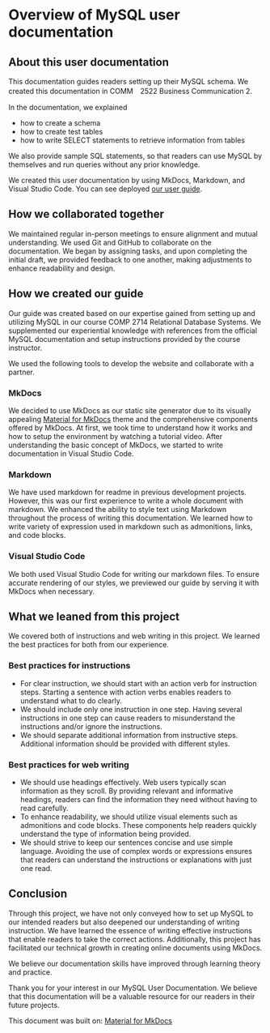 # Overview of MySQL user documentation

## About this user documentation
This documentation guides readers setting up their MySQL schema. We created this documentation in COMM　2522 Business Communication 2.

In the documentation, we explained
- how to create a schema
- how to create test tables
- how to write SELECT statements to retrieve information from tables 

We also provide sample SQL statements, so that readers can use MySQL by themselves and run queries without any prior knowledge.

We created this user documentation by using MkDocs, Markdown, and Visual Studio Code.
You can see deployed [our user guide](https://miryeong1235.github.io/COMM2216-user-guide/).


## How we collaborated together

We maintained regular in-person meetings to ensure alignment and mutual understanding.
We used Git and GitHub to collaborate on the documentation. We began by assigning tasks, and upon completing the initial draft, we provided feedback to one another, making adjustments to enhance readability and design.


## How we created our guide

Our guide was created based on our expertise gained from setting up and utilizing MySQL in our course COMP 2714 Relational Database Systems. We supplemented our experiential knowledge with references from the official MySQL documentation and setup instructions provided by the course instructor. 

We used the following tools to develop the website and collaborate with a partner.

### MkDocs

We decided to use MkDocs as our static site generator due to its visually appealing [Material for MkDocs](https://github.com/squidfunk/mkdocs-material) theme and the comprehensive components offered by MkDocs. At first, we took time to understand how it works and how to setup the environment by watching a tutorial video. After understanding the basic concept of MkDocs, we started to write documentation in Visual Studio Code.

### Markdown

We have used markdown for readme in previous development projects. However, this was our first experience to write a whole document with markdown.
We enhanced the ability to style text using Markdown throughout the process of writing this documentation. We learned how to write variety of expression used in markdown such as admonitions, links, and code blocks.

### Visual Studio Code

We both used Visual Studio Code for writing our markdown files. 
To ensure accurate rendering of our styles, we previewed our guide by serving it with MkDocs when necessary.

## What we leaned from this project

We covered both of instructions and web writing in this project. We learned the best practices for both from our experience.

### Best practices for instructions
- For clear instruction, we should start with an action verb for instruction steps. Starting a sentence with action verbs enables readers to understand what to do clearly.
- We should include only one instruction in one step. Having several instructions in one step can cause readers to misunderstand the instructions and/or ignore the instructions.
- We should separate additional information from instructive steps. Additional information should be provided with different styles.


### Best practices for web writing
- We should use headings effectively. Web users typically scan information as they scroll. By providing relevant and informative headings, readers can find the information they need without having to read carefully.
- To enhance readability, we should utilize visual elements such as admonitions and code blocks. These components help readers quickly understand the type of information being provided.
- We should strive to keep our sentences concise and use simple language. Avoiding the use of complex words or expressions ensures that readers can understand the instructions or explanations with just one read.


## Conclusion
Through this project, we have not only conveyed how to set up MySQL to our intended readers but also deepened our understanding of writing instruction. We have learned the essence of writing effective instructions that enable readers to take the correct actions. Additionally, this project has facilitated our technical growth in creating online documents using MkDocs.

We believe our documentation skills have improved through learning theory and practice.

Thank you for your interest in our MySQL User Documentation. We believe that this documentation will be a valuable resource for our readers in their future projects.

This document was built on: [Material for MkDocs](https://github.com/squidfunk/mkdocs-material)